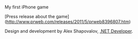 My first iPhone game

[Press release about the game] (http://www.prweb.com/releases/2011/5/prweb8396807.htm)


Design and development by Alex Shapovalov, [.NET Developer](http://yaplex.com ".NET Developer").
